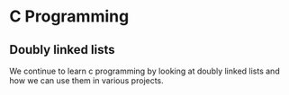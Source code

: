 # C Programming
## Doubly linked lists
We continue to learn c programming by looking at doubly linked lists and how we can use them in various projects.
